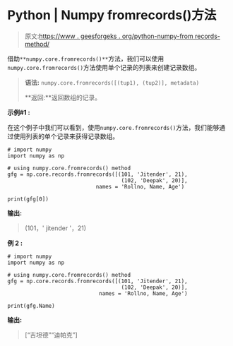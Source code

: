 # Python | Numpy fromrecords()方法

> 原文:[https://www . geesforgeks . org/python-numpy-from records-method/](https://www.geeksforgeeks.org/python-numpy-fromrecords-method/)

借助`**numpy.core.fromrecords()**`方法，我们可以使用`numpy.core.fromrecords()`方法使用单个记录的列表来创建记录数组。

> **语法:** `numpy.core.fromrecords([(tup1), (tup2)], metadata)`
> 
> **返回:**返回数组的记录。

**示例#1 :**

在这个例子中我们可以看到，使用`numpy.core.fromrecords()`方法，我们能够通过使用列表的单个记录来获得记录数组。

```
# import numpy
import numpy as np

# using numpy.core.fromrecords() method
gfg = np.core.records.fromrecords([(101, 'Jitender', 21),
                                    (102, 'Deepak', 20)], 
                            names = 'Rollno, Name, Age')

print(gfg[0])
```

**输出:**

> (101，' jitender '，21)

**例 2 :**

```
# import numpy
import numpy as np

# using numpy.core.fromrecords() method
gfg = np.core.records.fromrecords([(101, 'Jitender', 21),
                                    (102, 'Deepak', 20)],
                             names = 'Rollno, Name, Age')

print(gfg.Name)
```

**输出:**

> [“吉坦德”“迪帕克”]